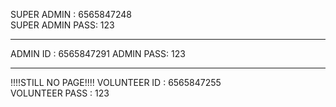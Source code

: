 SUPER ADMIN :       6565847248  
SUPER ADMIN PASS:   123

--------------------------------

ADMIN ID : 6565847291
ADMIN PASS: 123

--------------------------------
!!!!STILL NO PAGE!!!!
VOLUNTEER ID : 6565847255   
VOLUNTEER PASS : 123